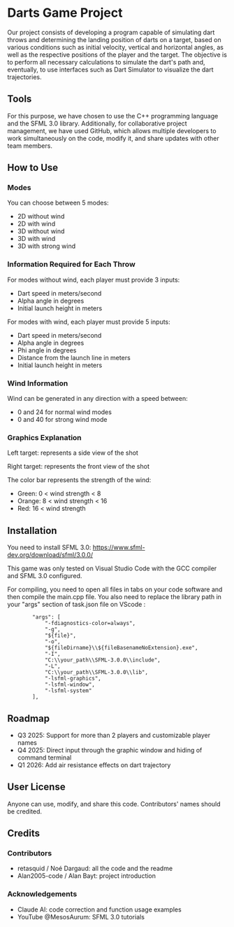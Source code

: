 # Darts Game Project

Our project consists of developing a program capable of simulating dart throws and determining the landing position of darts on a target, based on various conditions such as initial velocity, vertical and horizontal angles, as well as the respective positions of the player and the target. The objective is to perform all necessary calculations to simulate the dart's path and, eventually, to use interfaces such as Dart Simulator to visualize the dart trajectories.

## Tools

For this purpose, we have chosen to use the C++ programming language and the SFML 3.0 library. Additionally, for collaborative project management, we have used GitHub, which allows multiple developers to work simultaneously on the code, modify it, and share updates with other team members.

## How to Use

### Modes

You can choose between 5 modes:
* 2D without wind
* 2D with wind
* 3D without wind
* 3D with wind
* 3D with strong wind

### Information Required for Each Throw

For modes without wind, each player must provide 3 inputs:
* Dart speed in meters/second
* Alpha angle in degrees
* Initial launch height in meters

For modes with wind, each player must provide 5 inputs:
* Dart speed in meters/second
* Alpha angle in degrees
* Phi angle in degrees
* Distance from the launch line in meters
* Initial launch height in meters

### Wind Information

Wind can be generated in any direction with a speed between:
* 0 and 24 for normal wind modes
* 0 and 40 for strong wind mode

### Graphics Explanation

Left target: represents a side view of the shot

Right target: represents the front view of the shot

The color bar represents the strength of the wind:
- Green: 0 < wind strength < 8
- Orange: 8 < wind strength < 16
- Red: 16 < wind strength

## Installation

You need to install SFML 3.0: https://www.sfml-dev.org/download/sfml/3.0.0/

This game was only tested on Visual Studio Code with the GCC compiler and SFML 3.0 configured.

For compiling, you need to open all files in tabs on your code software and then compile the main.cpp file.
You also need to replace the library path in your "args" section of task.json file on VScode :

            "args": [
                "-fdiagnostics-color=always",
                "-g",
                "${file}",
                "-o",
                "${fileDirname}\\${fileBasenameNoExtension}.exe",
                "-I",
                "C:\\your_path\\SFML-3.0.0\\include",
                "-L",
                "C:\\your_path\\SFML-3.0.0\\lib",
                "-lsfml-graphics",
                "-lsfml-window",
                "-lsfml-system"
            ],
            
## Roadmap

- Q3 2025: Support for more than 2 players and customizable player names
- Q4 2025: Direct input through the graphic window and hiding of command terminal
- Q1 2026: Add air resistance effects on dart trajectory

## User License

Anyone can use, modify, and share this code.
Contributors' names should be credited.

## Credits

### Contributors
- retasquid / Noé Dargaud: all the code and  the readme
- Alan2005-code / Alan Bayt: project introduction

### Acknowledgements
- Claude AI: code correction and function usage examples
- YouTube @MesosAurum: SFML 3.0 tutorials
